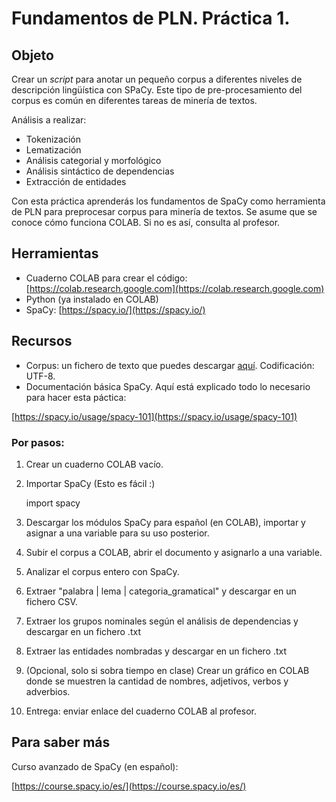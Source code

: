 ﻿

# Fundamentos de PLN. Práctica 1.

## Objeto

Crear un *script* para anotar un pequeño corpus a diferentes niveles de descripción lingüística con SPaCy. Este tipo de pre-procesamiento del corpus es común en diferentes tareas de minería de textos.

Análisis a realizar:

- Tokenización
- Lematización
- Análisis categorial y morfológico
- Análisis sintáctico de dependencias
- Extracción de entidades

Con esta práctica aprenderás los fundamentos de SpaCy como herramienta de PLN para preprocesar corpus para minería de textos. Se asume que se conoce cómo funciona COLAB. Si no es así, consulta al profesor.

## Herramientas

- Cuaderno COLAB para crear el código: [https://colab.research.google.com](https://colab.research.google.com)
- Python (ya instalado en COLAB)
- SpaCy: [https://spacy.io/](https://spacy.io/)

## Recursos

- Corpus: un fichero de texto que puedes descargar [aquí](https://www.dlsi.ua.es/~borja/a2.txt). Codificación: UTF-8.
- Documentación básica SpaCy. Aquí está explicado todo lo necesario para hacer esta páctica:

[https://spacy.io/usage/spacy-101](https://spacy.io/usage/spacy-101)

### Por pasos:

1. Crear un cuaderno COLAB vacío.
2. Importar SpaCy (Esto es fácil :)

    import spacy

2. Descargar los módulos SpaCy para español (en COLAB), importar y asignar a una variable para su uso posterior.
3. Subir el corpus a COLAB, abrir el documento y asignarlo a una variable.
4. Analizar el corpus entero con SpaCy.
5. Extraer "palabra | lema | categoria_gramatical" y descargar en un fichero CSV.
6. Extraer los grupos nominales según el análisis de dependencias y descargar en un fichero .txt
7. Extraer las entidades nombradas y descargar en un fichero .txt
8. (Opcional, solo si sobra tiempo en clase) Crear un gráfico en COLAB donde se muestren la cantidad de nombres, adjetivos, verbos y adverbios.
9. Entrega: enviar enlace del cuaderno COLAB al profesor.

## Para saber más

Curso avanzado de SpaCy (en español):

[https://course.spacy.io/es/](https://course.spacy.io/es/)

